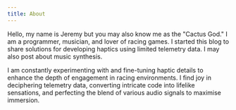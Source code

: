 ```yaml
---
title: About
---
```

Hello, my name is Jeremy but you may also know me as the "Cactus God." I am a programmer, musician, and lover of racing games. I started this blog to share solutions for developing haptics using limited telemetry data. I may also post about music synthesis.

I am constantly experimenting with and fine-tuning haptic details to enhance the depth of engagement in racing environments. I find joy in deciphering telemetry data, converting intricate code into lifelike sensations, and perfecting the blend of various audio signals to maximise immersion.